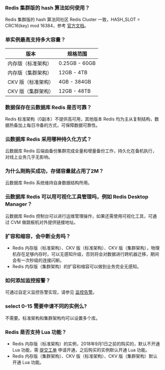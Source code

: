 ### Redis 集群版的 hash 算法如何使用？
Redis 集群版的 hash 算法同社区 Redis Cluster 一致，HASH_SLOT = CRC16(key) mod 16384，参考 [官方文档](https://redis.io/topics/cluster-spec)。

### 单实例最高支持多大容量？

| 版本 | 规格范围 |
|--|--|
| 内存版（标准架构） | 0.25GB - 60GB  |
| 内存版（集群架构） | 12GB - 4TB  |
| CKV 版（标准架构） | 4GB - 384GB  |
| CKV 版（集群架构） | 12GB - 48TB  |

### 数据保存在云数据库 Redis 是否可靠？
Redis 标准架构（0副本）不提供高可用，其他版本 Redis 均为主从复制结构，数据热备加上每日冷备的方式，可保障数据可靠性。

### 云数据库 Redis 采用哪种持久化方式？
云数据库 Redis 后端由备份集群完成全量和增量备份工作，持久化在备机执行，对线上业务几乎无影响。

### 为什么刚购买成功，存储容量就占用了2M？
云数据库 Redis 系统维持自身数据结构所用。

### 云数据库 Redis 可以用可视化工具管理吗，例如 Redis Desktop Manager？
云数据库 Redis 控制台可以进行运维管理操作，如果还需使用可视化工具，可通过 CVM 做跳板机对外提供链接地址。

### 扩容和缩容，会中断业务吗？
- Redis 内存版（标准架构）、CKV 版（标准架构）、CKV 版（集群架构），物理机存在足够内存时，可以无感知升级，否则将会对数据进行跨机器迁移，期间会有一次秒级的连接闪断。
- Redis 内存版（集群架构）的扩容和缩容可以做到业务完全无感知。

### 如何添加监控报警？
可通过自定义监控告警实现，请参见 [监控告警](https://intl.cloud.tencent.com/document/product/239/34589)。

### select 0-15 需要申请不同的实例么?
不需要。标准架构和集群架构均可以设置多个库。


### Redis 是否支持 Lua 功能？
- Redis 内存版（标准架构）的实例，2018年9月1日之前的购买的，默认不开通 Lua 功能，需 [提交工单](https://console.cloud.tencent.com/workorder/category
) 申请开通，之后购买的实例默认开通 Lua 功能。
- Redis 内存版（集群架构）、CKV 版（标准架构）、CKV 版（集群架构）默认开通 Lua 功能。

